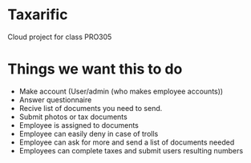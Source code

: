 # Taxarific
Cloud project for class PRO305

# Things we want this to do
- Make account (User/admin (who makes employee accounts))
- Answer questionnaire 
- Recive list of documents you need to send.
- Submit photos or tax documents
- Employee is assigned to documents
- Employee can easily deny in case of trolls
- Employee can ask for more and send a list of documents needed
- Employees can complete taxes and submit users resulting numbers